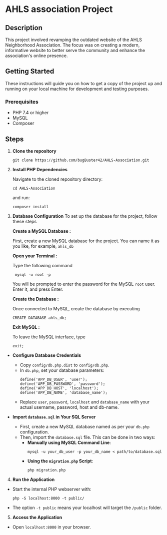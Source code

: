 # AHLS association Project

## Description
This project involved revamping the outdated website of the AHLS Neighborhood Association. The focus was on creating a modern, informative website to better serve the community and enhance the association's online presence.

## Getting Started

These instructions will guide you on how to get a copy of the project up and running on your local machine for development and testing purposes.

### Prerequisites
- PHP 7.4 or higher
- MySQL
- Composer

## Steps

1. **Clone the repository**
    ```
    git clone https://github.com/bugBuster42/AHLS-Association.git
    ```

2. **Install PHP Dependencies**
   
    Navigate to the cloned repository directory:
    ```
    cd AHLS-Association
    ```
    and run:
    ```
    composer install
    ```


3. **Database Configuration**
To set up the database for the project, follow these steps

    **Create a MySQL Database :**
   
   First, create a new MySQL database for the project. You can name it as you like, for example, `ahls_db`
  
     **Open your Terminal :**
   
   Type the following command
   ```
    mysql -u root -p
   ```
   
     You will be prompted to enter the password for the MySQL `root` user.
    Enter it, and press Enter.
       
     **Create the Database :**
   
     Once connected to MySQL, create the database by executing
   ```
   CREATE DATABASE ahls_db;
   ```
     **Exit MySQL :**
   
     To leave the MySQL interface, type
   ```
   exit;
    ```
- **Configure Database Credentials**
  - Copy `config/db.php.dist` to `config/db.php`.
  - In `db.php`, set your database parameters:
    ```
    define('APP_DB_USER', 'user');
    define('APP_DB_PASSWORD', 'password');
    define('APP_DB_HOST', 'localhost');
    define('APP_DB_NAME', 'database_name');

    ```
  - Replace  `user`, `password`, `localhost` and `database_name` with your actual username, password, host and db-name.

- **Import `database.sql` in Your SQL Server**
  - First, create a new MySQL database named as per your `db.php` configuration.
  - Then, import the `database.sql` file. This can be done in two ways:
    - **Manually using MySQL Command Line**:
      ```
      mysql -u your_db_user -p your_db_name < path/to/database.sql
      ```
    - **Using the `migration.php` Script**:
      ```
      php migration.php
      ```

4. **Run the Application**
- Start the internal PHP webserver with:
  ```
  php -S localhost:8000 -t public/
  ```
- The option `-t public` means your localhost will target the `/public` folder.

5. **Access the Application**
- Open `localhost:8000` in your browser.



